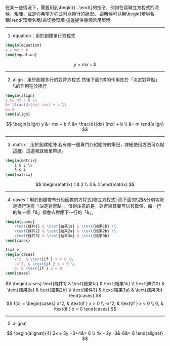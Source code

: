 在某一些情況下，需要用到\\begin{}...\\end{}的指令，例如在寫聯立方程式的時候、矩陣、或是你希望方程式可以換行的狀況。
這時候可以用\\begin{環境名稱}\\end{環境名稱}來切換環境
這邊提供幾個常用環境
- - -
1. equation：用於創建單行方程式
```Latex
\begin{equation}
y = mx + b 
\end{equation}
```
$$
\begin{equation}
y=mx+b
\end{equation}
$$
- - -
2. align：用於創建多行的對齊方程式
然後下面的&的作用在於「決定對齊點」
\\\\的作用在於換行
```Latex
\begin{align}
y &= mx + b \\
&= \frac{d}{dx} (mx) + b \\
&= m
\end{align}
```
$$
\begin{align}
y &= mx + b \\
&= \frac{d}{dx} (mx) + b \\
&= m
\end{align}
$$
- - -
3. matrix：用於創建矩陣
我有做一個專門介紹矩陣的筆記，詳細使用方法可以點[這裡](obsidian://open?vault=kuku_s_database&file=%E7%A8%8B%E5%BC%8F%E8%AA%9E%E8%A8%80%2FLatex%2F%E8%AA%9E%E6%B3%95%E8%A1%A8%2F%E7%9F%A9%E9%99%A3)。這邊我就簡單帶過。
```Latex
\begin{matrix}
    1 & 2 \\
    3 & 4
\end{matrix}
```
$$
\begin{matrix}
	1 & 2 \\
	3 & 4 
\end{matrix}
$$
- - -
4. cases：用於創建帶有分段函數的方程式(聯立方程式)
而下面的\\\\跟&分別功能是換行還有「決定對齊點」，值得注意的是，對齊線其實可以有數個，每一行的每一個「&」都會去對應下一行的「&」。
```Latex
\begin{cases}
    \text{條件1} & \text{結果1a} & \text{結果1b} \\
    \text{條件2} & \text{結果2a} & \text{結果2b} \\
    \text{條件3} & \text{結果3a} & \text{結果3b}
\end{cases}

f(x) =
\begin{cases}
    x^2, & \text{if } x > 0 \\
    -x^2, & \text{if } x < 0 \\
    0, & \text{if } x = 0
\end{cases}
```
$$
\begin{cases}
    \text{條件1} & \text{結果1a} & \text{結果1b} \\
    \text{條件2} & \text{結果2a} & \text{結果2b} \\
    \text{條件3} & \text{結果3a} & \text{結果3b}
\end{cases}
$$
$$
f(x) =
\begin{cases}
    x^2, & \text{if } x > 0 \\
    -x^2, & \text{if } x < 0 \\
    0, & \text{if } x = 0
\end{cases}
$$
- - -
5. alignat

$$
\begin{alignat}{4}
2x + 3y +3+4&= 6 \\ 
4x - 2y -3&-6&= 8 
\end{alignat}
$$